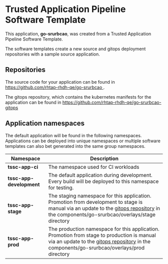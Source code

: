 # Trusted Application Pipeline Software Template

This application, **go-srurbcao**, was created from a Trusted Application Pipeline Software Template.

The software templates create a new source and gitops deployment repositories with a sample source application. 

## Repositories

The source code for your application can be found in [https://github.com/rhtap-rhdh-qe/go-srurbcao ](https://github.com/rhtap-rhdh-qe/go-srurbcao ).
 
The gitops repository, which contains the kubernetes manifests for the application can be found in 
[https://github.com/rhtap-rhdh-qe/go-srurbcao-gitops ](https://github.com/rhtap-rhdh-qe/go-srurbcao-gitops ) 

## Application namespaces 

The default application will be found in the following namespaces. Applications can be deployed into unique namespaces or multiple software templates can also bet generated into the same group namespaces.  

|  Namespace   |  Description   |  
| -------- | -------- |
| **tssc-app-ci** | The namespace used for CI workloads |
| **tssc-app-development** | The default application during development. Every build will be deployed to this namespace for testing. |
| **tssc-app-stage** | The staging namespace for this application. Promotion from development to stage is manual via an update to the [gitops repository](https://github.com/rhtap-rhdh-qe/go-srurbcao-gitops ) in the components/go-srurbcao/overlays/stage directory |
| **tssc-app-prod** | The production namespace for this application. Promotion from stage to production is manual via an update to the [gitops repository](https://github.com/rhtap-rhdh-qe/go-srurbcao-gitops ) in the components/go-srurbcao/overlays/prod directory |